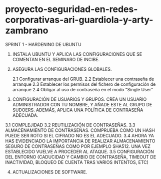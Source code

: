 # proyecto-seguridad-en-redes-corporativas-ari-guardiola-y-arty-zambrano


SPRINT 1 - HARDENING DE UBUNTU

1. INSTALA UBUNTU Y APLICA LAS CONFIGURACIONES QUE SE COMENTAN EN EL SEMINARO DE INCIBE.

2. ASEGURA LAS CONFIGURACIONES GLOBALES.

   2.1 Configurar arranque del GRUB.
   2.2 Establecer una contraseña de arranque
   2.3 Establecer los permisos del fichero de configuración de arranque
   2.4 Obligar al uso de contraseña en el modo "Single User"

3. CONFIGURACIÓN DE USUARIOS Y GRUPOS. CREA UN USUARIO ADMINISTRADOR CON TU NOMBRE, Y AÑADE ESTE AL GRUPO DE SUDOERS. ADEMÁS, APLICA UNA POLÍTICA DE CONTRASEÑA ADECUADA.

  3.1 COMPLEJIDAD
  3.2 REUTILIZACIÓN DE CONTRASEÑAS.
  3.3 ALMACENAMIENTO DE CONTRASEÑAS. 
      COMPRUEBA COMO UN HASH PUEDE SER ROTO SI EL CIFRADO NO ES EL ADECUADO.
  3.4 AHORA YA HAS EVIDENCIADO LA IMPORTANCIA DE REALIZAR ALMACENAMIENTO           SEGURO DE CONTRASEÑAS COMO POR EJEMPLO SHA512. UNA VEZ ESTABLECIDO           VUELVE A PROCEDER AL ATAQUE.
  3.5 CONFIGURACIÓN DEL ENTORNO 
      (CADUCIDAD Y CAMBIO DE CONTRASEÑA, TIMEOUT DE INACTIVIDAD, BLOQUEO DE         CUENTA TRAS VARIOS INTENTOS, ETC)
      
4. ACTUALIZACIONES DE SOFTWARE.










